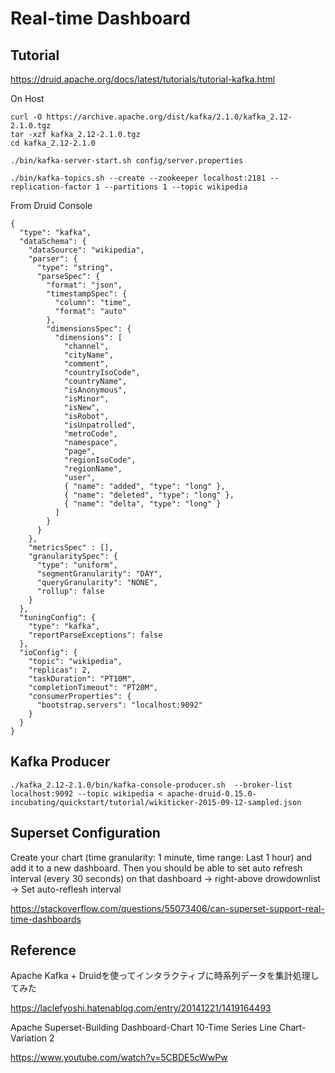 # Real-time Dashboard 

## Tutorial
https://druid.apache.org/docs/latest/tutorials/tutorial-kafka.html

On Host
```
curl -O https://archive.apache.org/dist/kafka/2.1.0/kafka_2.12-2.1.0.tgz
tar -xzf kafka_2.12-2.1.0.tgz
cd kafka_2.12-2.1.0

./bin/kafka-server-start.sh config/server.properties

./bin/kafka-topics.sh --create --zookeeper localhost:2181 --replication-factor 1 --partitions 1 --topic wikipedia
```
From Druid Console
```
{
  "type": "kafka",
  "dataSchema": {
    "dataSource": "wikipedia",
    "parser": {
      "type": "string",
      "parseSpec": {
        "format": "json",
        "timestampSpec": {
          "column": "time",
          "format": "auto"
        },
        "dimensionsSpec": {
          "dimensions": [
            "channel",
            "cityName",
            "comment",
            "countryIsoCode",
            "countryName",
            "isAnonymous",
            "isMinor",
            "isNew",
            "isRobot",
            "isUnpatrolled",
            "metroCode",
            "namespace",
            "page",
            "regionIsoCode",
            "regionName",
            "user",
            { "name": "added", "type": "long" },
            { "name": "deleted", "type": "long" },
            { "name": "delta", "type": "long" }
          ]
        }
      }
    },
    "metricsSpec" : [],
    "granularitySpec": {
      "type": "uniform",
      "segmentGranularity": "DAY",
      "queryGranularity": "NONE",
      "rollup": false
    }
  },
  "tuningConfig": {
    "type": "kafka",
    "reportParseExceptions": false
  },
  "ioConfig": {
    "topic": "wikipedia",
    "replicas": 2,
    "taskDuration": "PT10M",
    "completionTimeout": "PT20M",
    "consumerProperties": {
      "bootstrap.servers": "localhost:9092"
    }
  }
}
```


## Kafka Producer
```
./kafka_2.12-2.1.0/bin/kafka-console-producer.sh  --broker-list localhost:9092 --topic wikipedia < apache-druid-0.15.0-incubating/quickstart/tutorial/wikiticker-2015-09-12-sampled.json
```

## Superset Configuration
Create your chart (time granularity: 1 minute, time range: Last 1 hour) and add it to a new dashboard.
Then you should be able to set auto refresh interval (every 30 seconds) on that dashboard -> right-above drowdownlist -> Set auto-reflesh interval

https://stackoverflow.com/questions/55073406/can-superset-support-real-time-dashboards


## Reference

Apache Kafka + Druidを使ってインタラクティブに時系列データを集計処理してみた

https://laclefyoshi.hatenablog.com/entry/20141221/1419164493

Apache Superset-Building Dashboard-Chart 10-Time Series Line Chart-Variation 2

https://www.youtube.com/watch?v=5CBDE5cWwPw
